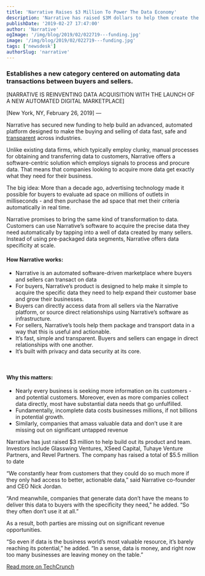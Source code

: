 ```yaml
---
title: 'Narrative Raises $3 Million To Power The Data Economy'
description: 'Narrative has raised $3M dollars to help them create the Data Streaming Platform category and make the data economy more efficient. '
publishDate: '2019-02-27 17:47:00'
author: 'Narrative'
ogImage: '/img/blog/2019/02/022719---funding.jpg'
image: '/img/blog/2019/02/022719---funding.jpg'
tags: ['newsdesk']
authorSlug: 'narrative'
---
```

### Establishes a new category centered on automating data transactions between buyers and sellers.

\[NARRATIVE IS REINVENTING DATA ACQUISITION WITH THE LAUNCH OF A NEW AUTOMATED DIGITAL MARKETPLACE\]

\[New York, NY, February 26, 2019\] —

Narrative has secured new funding to help build an advanced, automated platform designed to make the buying and selling of data fast, safe and [transparent](https://www.narrative.io/pillar-data-transparency) across industries.

Unlike existing data firms, which typically employ clunky, manual processes for obtaining and transferring data to customers, Narrative offers a software-centric solution which employs signals to process and procure data. That means that companies looking to acquire more data get exactly what they need for their business.

The big idea: More than a decade ago, advertising technology made it possible for buyers to evaluate ad space on millions of outlets in milliseconds - and then purchase the ad space that met their criteria automatically in real time.

Narrative promises to bring the same kind of transformation to data. Customers can use Narrative’s software to acquire the precise data they need automatically by tapping into a well of data created by many sellers. Instead of using pre-packaged data segments, Narrative offers data specificity at scale.

#### How Narrative works:  
  

*   Narrative is an automated software-driven marketplace where buyers and sellers can transact on data
*   For buyers, Narrative’s product is designed to help make it simple to acquire the specific data they need to help expand their customer base and grow their businesses.
*   Buyers can directly access data from all sellers via the Narrative platform, or source direct relationships using Narrative’s software as infrastructure.
*   For sellers, Narrative’s tools help them package and transport data in a way that this is useful and actionable.
*   It’s fast, simple and transparent. Buyers and sellers can engage in direct relationships with one another.
*   It’s built with privacy and data security at its core.

 

#### Why this matters:

*   Nearly every business is seeking more information on its customers -and potential customers. Moreover, even as more companies collect data directly, most have substantial data needs that go unfulfilled.
*   Fundamentally, incomplete data costs businesses millions, if not billions in potential growth.
*   Similarly, companies that amass valuable data and don’t use it are missing out on significant untapped revenue

Narrative has just raised $3 million to help build out its product and team. Investors include Glasswing Ventures, XSeed Capital, Tuhaye Venture Partners, and Revel Partners. The company has raised a total of $5.5 million to date

“We constantly hear from customers that they could do so much more if they only had access to better, actionable data,” said Narrative co-founder and CEO Nick Jordan.

“And meanwhile, companies that generate data don’t have the means to deliver this data to buyers with the specificity they need,” he added. “So they often don’t use it at all.”

As a result, both parties are missing out on significant revenue opportunities.

“So even if data is the business world’s most valuable resource, it’s barely reaching its potential,” he added. “In a sense, data is money, and right now too many businesses are leaving money on the table.”

[Read more on TechCrunch](https://techcrunch.com/2019/02/25/narrative-seed-funding-2/ "Read more on TechCrunch")
